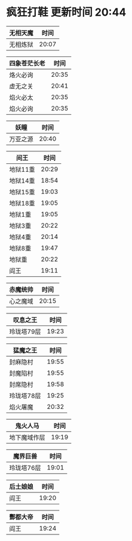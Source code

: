 # 疯狂打鞋 更新时间 20:44

| 无相天魔   | 时间    |
|--------|-------|
| 无相炼狱 | 20:07 |

| 四象苍茫长老   | 时间    |
|--------|-------|
| 烙火必询 | 20:35 |
| 虚无之关 | 20:41 |
| 焰火必太 | 20:35 |
| 焰火必询 | 20:35 |

| 妖瞳   | 时间    |
|--------|-------|
| 万亚之源 | 20:40 |

| 间王   | 时间    |
|--------|-------|
| 地狱11重 | 20:29 |
| 地狱14重 | 18:54 |
| 地狱15重 | 19:03 |
| 地狱18重 | 19:05 |
| 地狱1重 | 19:05 |
| 地狱3重 | 20:22 |
| 地狱4重 | 20:14 |
| 地狱8重 | 19:47 |
| 地狱重 | 20:22 |
| 阎王 | 19:11 |

| 赤魔统帅   | 时间    |
|--------|-------|
| 心之魔域 | 20:15 |

| 叹息之王   | 时间    |
|--------|-------|
| 玲珑塔79层 | 19:23 |

| 猛魔之王   | 时间    |
|--------|-------|
| 封麻隐村 | 19:55 |
| 封魔陷村 | 19:55 |
| 封席隐村 | 19:58 |
| 玲珑塔78层 | 19:25 |
| 焰火屠魔 | 20:32 |

| 鬼火人马   | 时间    |
|--------|-------|
| 地下魔域作层 | 19:19 |

| 魔界巨兽   | 时间    |
|--------|-------|
| 玲珑塔76层 | 19:01 |

| 后土娘娘   | 时间    |
|--------|-------|
| 阎王 | 19:20 |

| 酆都大帝   | 时间    |
|--------|-------|
| 阎王 | 19:24 |